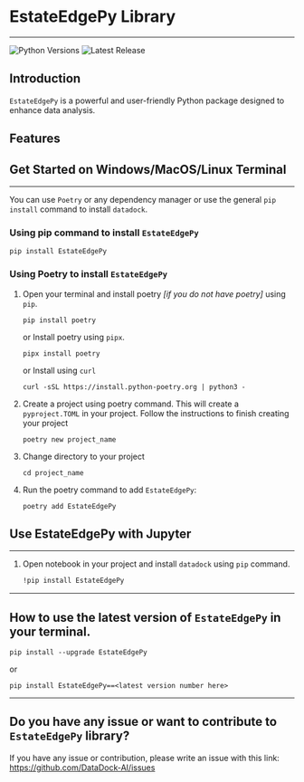 # EstateEdgePy Library  

-----

![Python Versions](https://img.shields.io/badge/python-3.12|3.13|3.14-blue) 
![Latest Release](https://img.shields.io/badge/Release-v0.1.0-blue.svg)


## Introduction

`EstateEdgePy` is a powerful and user-friendly Python package designed to enhance data analysis.

## Features


## Get Started on Windows/MacOS/Linux Terminal

-------

You can use `Poetry` or any dependency manager or use the general `pip install` command to install `datadock`.

### Using pip command to install `EstateEdgePy`

```commandline
pip install EstateEdgePy
```

### Using Poetry to install `EstateEdgePy`


1. Open your terminal and install poetry _[if you do not have poetry]_ using `pip`.
    
    ```commandline
   pip install poetry
   ```
   or Install poetry using `pipx`.
    
    ```commandline 
   pipx install poetry
    ```
   or Install using `curl`

   ```commandline
   curl -sSL https://install.python-poetry.org | python3 -
   ```

2. Create a project using poetry command. This will create a `pyproject.TOML` in your project.
Follow the instructions to finish creating your project

    ```commandline
    poetry new project_name
    ```

3. Change directory to your project

   ```commandline
   cd project_name
   ```

4. Run the poetry command to add `EstateEdgePy`: 

    ```commandline
   poetry add EstateEdgePy
   ```


## Use EstateEdgePy with Jupyter

----------

1. Open notebook in your project and install `datadock` using `pip` command.
    
    ```bash
   !pip install EstateEdgePy
   ```

----------------------------------


## How to use the latest version of `EstateEdgePy` in your terminal.

   ```commandline
   pip install --upgrade EstateEdgePy
   ```

or

   ```commandline
   pip install EstateEdgePy==<latest version number here>   
   ```

----------

## Do you have any issue or want to contribute to `EstateEdgePy` library?

If you have any issue or contribution, please write an issue with this link: https://github.com/DataDock-AI/issues
